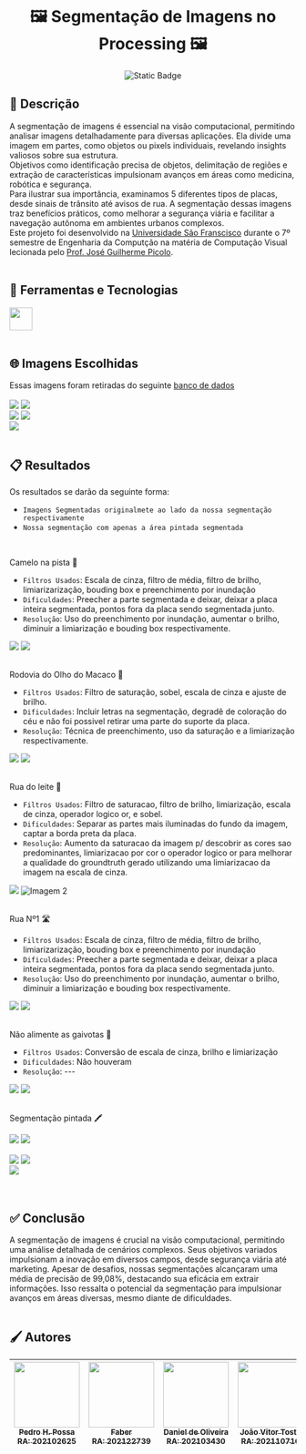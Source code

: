 <h1 align="center">🖼️ Segmentação de Imagens no Processing 🖼️</h1>

<p align="center">
<img alt="Static Badge" src="https://img.shields.io/badge/STATUS-CONCLU%C3%8DDO-green?style=for-the-badge">
</p>

<h2 align="left"> 📝 Descrição </h2>
A segmentação de imagens é essencial na visão computacional, permitindo analisar imagens detalhadamente para diversas aplicações. Ela divide uma imagem em partes, como objetos ou pixels individuais, revelando insights valiosos sobre sua estrutura.
<br>Objetivos como identificação precisa de objetos, delimitação de regiões e extração de características impulsionam avanços em áreas como medicina, robótica e segurança.
<br>Para ilustrar sua importância, examinamos 5 diferentes tipos de placas, desde sinais de trânsito até avisos de rua. A segmentação dessas imagens traz benefícios práticos, como melhorar a segurança viária e facilitar a navegação autônoma em ambientes urbanos complexos.
<br>Este projeto foi desenvolvido na <a href="https://www.usf.edu.br">Universidade São Franscisco</a> durante o 7º semestre de Engenharia da Computção na matéria de Computação Visual lecionada pelo <a href="https://www.usf.edu.br">Prof. José Guilherme Picolo</a>.
<br>
<br>

<h2 align="left">🧮 Ferramentas e Tecnologias </h2>
<a href="https://processing.org/">
  <img src="https://cdn.jsdelivr.net/gh/devicons/devicon@latest/icons/processing/processing-original.svg" width="40" height="40"/>
</a>
<br>
<br>

<h2 align="left"> 🌐 Imagens Escolhidas </h2>
Essas imagens foram retiradas do seguinte <a href="https://www.cse.cuhk.edu.hk/leojia/projects/hsaliency/dataset.html">banco de dados</a>
<br><br>

<body>
<div class="container">
    <img src="https://i.imgur.com/EOpTQwm.jpeg" >
    <img src="https://i.imgur.com/kAH92c8.jpeg" >
</div>
</body>

<body>
<div class="container">
    <img src="https://i.imgur.com/O1OErkp.jpeg" >
    <img src="https://i.imgur.com/exKJnus.jpeg" >
</div>
</body>

<body>
<div class="container">
    <img src="https://i.imgur.com/1CVUvJl.jpeg" >
</div>
</body>
     

<br>
<h2 align="left"> 📋 Resultados </h2>
Os resultados se darão da seguinte forma:
<br>

- `Imagens Segmentadas originalmete ao lado da nossa segmentação respectivamente`
- `Nossa segmentação com apenas a área pintada segmentada`
  
<br>

Camelo na pista 🐫
- `Filtros Usados`: Escala de cinza, filtro de média, filtro de brilho, limiarizarização, bouding box e preenchimento por inundação
- `Dificuldades`: Preecher a parte segmentada e deixar, deixar a placa inteira segmentada, pontos fora da placa sendo segmentada junto.
- `Resolução`: Uso do preenchimento por inundação, aumentar o brilho, diminuir a limiarização e bouding box respectivamente.
<body>
<div class="container">
    <img src="https://i.imgur.com/10ZMg6v.png" >
    <img src="https://i.imgur.com/0aeZDJo.jpeg" >
</div>
</body>
<br>

Rodovia do Olho do Macaco 🐒
- `Filtros Usados`: Filtro de saturação, sobel, escala de cinza e ajuste de brilho.
- `Dificuldades`: Incluir letras na segmentação, degradê de coloração do céu e não foi possivel retirar uma parte do suporte da placa.
- `Resolução`: Técnica de preenchimento, uso da saturação e a limiarização respectivamente.
<body>
<div class="container">
    <img src="https://i.imgur.com/07fyXKs.png">
    <img src="https://i.imgur.com/bDK8ZaD.jpeg">
</div>
</body>
<br>

Rua do leite 🐄
- `Filtros Usados`: Filtro de saturacao, filtro de brilho, limiarização, escala de cinza, operador logico or, e sobel.
- `Dificuldades`: Separar as partes mais iluminadas do fundo da imagem, captar a borda preta da placa.
- `Resolução`: Aumento da saturacao da imagem p/ descobrir as cores sao predominantes, limiarizacao por cor o operador logico or para melhorar a qualidade do groundtruth gerado utilizando uma limiarizacao da imagem na escala de cinza.
<body>
<div class="container">
    <img src="https://i.imgur.com/XuSHPrm.png">
    <img src="https://i.imgur.com/ZOHhkHf.jpeg" alt="Imagem 2">
</div>
</body>
<br>

Rua Nº1 🛣️
- `Filtros Usados`: Escala de cinza, filtro de média, filtro de brilho, limiarizarização, bouding box e preenchimento por inundação
- `Dificuldades`: Preecher a parte segmentada e deixar, deixar a placa inteira segmentada, pontos fora da placa sendo segmentada junto.
- `Resolução`: Uso do preenchimento por inundação, aumentar o brilho, diminuir a limiarização e bouding box respectivamente.

<body>
<div class="container">
    <img src="https://i.imgur.com/ddLRKay.png" >
    <img src="https://i.imgur.com/iN6oQWL.jpeg" >
</div>
</body>
<br>

Não alimente as gaivotas 🍟
- `Filtros Usados`: Conversão de escala de cinza, brilho e limiarização
- `Dificuldades`: Não houveram
- `Resolução`: ---
<body>
<div class="container">
    <img src="https://i.imgur.com/79W078n.png" >
    <img src="https://i.imgur.com/uU44wAx.jpeg" >
</div>
</body>
<br>

Segmentação pintada 🖍️
<body>
<div class="container">
    <img src="https://i.imgur.com/f6cCu3W.jpeg" >
    <img src="https://i.imgur.com/3JbN8pX.jpeg">
</div>
</body>
<br>
<body>
<div class="container">
    <img src="https://i.imgur.com/2fvrqS1.jpeg" >
    <img src="https://i.imgur.com/424M9CO.jpeg" >
</div>
</body>

<body>
<div class="container">
    <img src="https://i.imgur.com/oZ2gTrB.jpeg" >
</div>
</body>
<br>
<br>


<h2 align="left">✅ Conclusão </h2>
A segmentação de imagens é crucial na visão computacional, permitindo uma análise detalhada de cenários complexos. Seus objetivos variados impulsionam a inovação em diversos campos, desde segurança viária até marketing. Apesar de desafios, nossas segmentações alcançaram uma média de precisão de 99,08%, destacando sua eficácia em extrair informações. Isso ressalta o potencial da segmentação para impulsionar avanços em áreas diversas, mesmo diante de dificuldades.
<br>
<br>
<h2 align="left">🖌️ Autores </h2>

| [<img loading="lazy" src="https://avatars.githubusercontent.com/u/146893811?v=4" width=115><br><sub>Pedro H. Possa<br>RA: 202102625</sub>](https://github.com/pedrohpossa) | [<img loading="lazy" src="https://avatars.githubusercontent.com/u/145297917?v=4" width=115><br><sub>Faber<br>RA: 202122739</sub>](https://github.com/faber-junior) | [<img loading="lazy" src="https://avatars.githubusercontent.com/u/146894068?v=4" width=115><br><sub>Daniel de Oliveira<br>RA: 202103430</sub>](https://github.com/olvdan) | [<img loading="lazy" src="https://avatars.githubusercontent.com/u/146894760?v=4" width=115><br><sub>João Vitor Tosto<br>RA: 202110716 </sub>](https://github.com/zacktosto) | [<img loading="lazy" src="https://avatars.githubusercontent.com/u/99860324?v=4" width=115><br><sub>Matheus Franco<br>RA: 202107447</sub>](https://github.com/Matiobiribo) |
|:---: | :---: | :---: | :---: | :---: |

